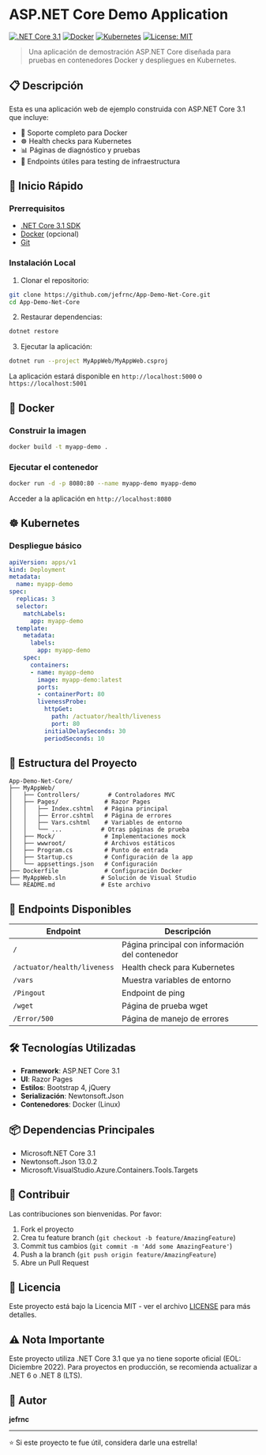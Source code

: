 # ASP.NET Core Demo Application

[![.NET Core 3.1](https://img.shields.io/badge/.NET%20Core-3.1-purple.svg)](https://dotnet.microsoft.com/download/dotnet/3.1)
[![Docker](https://img.shields.io/badge/Docker-Ready-blue.svg)](https://www.docker.com/)
[![Kubernetes](https://img.shields.io/badge/Kubernetes-Ready-326ce5.svg)](https://kubernetes.io/)
[![License: MIT](https://img.shields.io/badge/License-MIT-yellow.svg)](https://opensource.org/licenses/MIT)

> Una aplicación de demostración ASP.NET Core diseñada para pruebas en contenedores Docker y despliegues en Kubernetes.

## 📋 Descripción

Esta es una aplicación web de ejemplo construida con ASP.NET Core 3.1 que incluye:
- 🐳 Soporte completo para Docker
- ☸️ Health checks para Kubernetes
- 📊 Páginas de diagnóstico y pruebas
- 🔧 Endpoints útiles para testing de infraestructura

## 🚀 Inicio Rápido

### Prerrequisitos

- [.NET Core 3.1 SDK](https://dotnet.microsoft.com/download/dotnet/3.1)
- [Docker](https://www.docker.com/get-started) (opcional)
- [Git](https://git-scm.com/)

### Instalación Local

1. Clonar el repositorio:
```bash
git clone https://github.com/jefrnc/App-Demo-Net-Core.git
cd App-Demo-Net-Core
```

2. Restaurar dependencias:
```bash
dotnet restore
```

3. Ejecutar la aplicación:
```bash
dotnet run --project MyAppWeb/MyAppWeb.csproj
```

La aplicación estará disponible en `http://localhost:5000` o `https://localhost:5001`

## 🐳 Docker

### Construir la imagen

```bash
docker build -t myapp-demo .
```

### Ejecutar el contenedor

```bash
docker run -d -p 8080:80 --name myapp-demo myapp-demo
```

Acceder a la aplicación en `http://localhost:8080`

## ☸️ Kubernetes

### Despliegue básico

```yaml
apiVersion: apps/v1
kind: Deployment
metadata:
  name: myapp-demo
spec:
  replicas: 3
  selector:
    matchLabels:
      app: myapp-demo
  template:
    metadata:
      labels:
        app: myapp-demo
    spec:
      containers:
      - name: myapp-demo
        image: myapp-demo:latest
        ports:
        - containerPort: 80
        livenessProbe:
          httpGet:
            path: /actuator/health/liveness
            port: 80
          initialDelaySeconds: 30
          periodSeconds: 10
```

## 📁 Estructura del Proyecto

```
App-Demo-Net-Core/
├── MyAppWeb/
│   ├── Controllers/        # Controladores MVC
│   ├── Pages/             # Razor Pages
│   │   ├── Index.cshtml   # Página principal
│   │   ├── Error.cshtml   # Página de errores
│   │   ├── Vars.cshtml    # Variables de entorno
│   │   └── ...           # Otras páginas de prueba
│   ├── Mock/              # Implementaciones mock
│   ├── wwwroot/           # Archivos estáticos
│   ├── Program.cs         # Punto de entrada
│   ├── Startup.cs         # Configuración de la app
│   └── appsettings.json   # Configuración
├── Dockerfile             # Configuración Docker
├── MyAppWeb.sln          # Solución de Visual Studio
└── README.md             # Este archivo
```

## 🔧 Endpoints Disponibles

| Endpoint | Descripción |
|----------|-------------|
| `/` | Página principal con información del contenedor |
| `/actuator/health/liveness` | Health check para Kubernetes |
| `/vars` | Muestra variables de entorno |
| `/Pingout` | Endpoint de ping |
| `/wget` | Página de prueba wget |
| `/Error/500` | Página de manejo de errores |

## 🛠️ Tecnologías Utilizadas

- **Framework**: ASP.NET Core 3.1
- **UI**: Razor Pages
- **Estilos**: Bootstrap 4, jQuery
- **Serialización**: Newtonsoft.Json
- **Contenedores**: Docker (Linux)

## 📦 Dependencias Principales

- Microsoft.NET Core 3.1
- Newtonsoft.Json 13.0.2
- Microsoft.VisualStudio.Azure.Containers.Tools.Targets

## 🤝 Contribuir

Las contribuciones son bienvenidas. Por favor:

1. Fork el proyecto
2. Crea tu feature branch (`git checkout -b feature/AmazingFeature`)
3. Commit tus cambios (`git commit -m 'Add some AmazingFeature'`)
4. Push a la branch (`git push origin feature/AmazingFeature`)
5. Abre un Pull Request

## 📝 Licencia

Este proyecto está bajo la Licencia MIT - ver el archivo [LICENSE](LICENSE) para más detalles.

## ⚠️ Nota Importante

Este proyecto utiliza .NET Core 3.1 que ya no tiene soporte oficial (EOL: Diciembre 2022). Para proyectos en producción, se recomienda actualizar a .NET 6 o .NET 8 (LTS).

## 👤 Autor

**jefrnc**

---
⭐ Si este proyecto te fue útil, considera darle una estrella!
